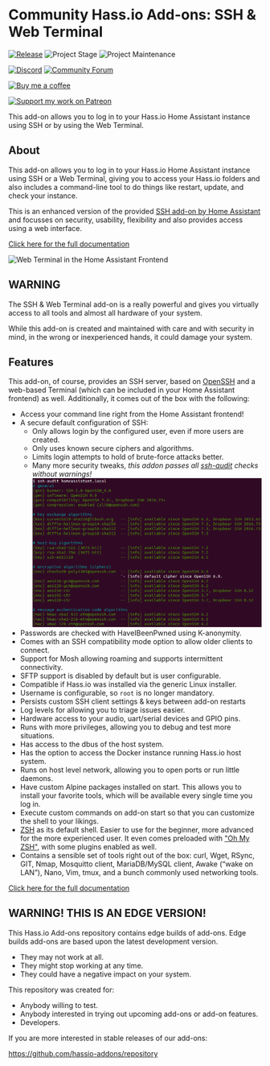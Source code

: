 # Community Hass.io Add-ons: SSH & Web Terminal

[![Release][release-shield]][release] ![Project Stage][project-stage-shield] ![Project Maintenance][maintenance-shield]

[![Discord][discord-shield]][discord] [![Community Forum][forum-shield]][forum]

[![Buy me a coffee][buymeacoffee-shield]][buymeacoffee]

[![Support my work on Patreon][patreon-shield]][patreon]

This add-on allows you to log in to your Hass.io Home Assistant instance using
SSH or by using the Web Terminal.

## About

This add-on allows you to log in to your Hass.io Home Assistant instance using
SSH or a Web Terminal, giving you to access your Hass.io folders and
also includes a command-line tool to do things like restart, update,
and check your instance.

This is an enhanced version of the provided
[SSH add-on by Home Assistant][hass-ssh] and focusses on security,
usability, flexibility and also provides access using a web interface.

[Click here for the full documentation][docs]

![Web Terminal in the Home Assistant Frontend][screenshot]

## WARNING

The SSH & Web Terminal add-on is a really powerful and gives you virtually
access to all tools and almost all hardware of your system.

While this add-on is created and maintained with care and with security in mind,
in the wrong or inexperienced hands, it could damage your system.

## Features

This add-on, of course, provides an SSH server, based on [OpenSSH][openssh] and
a web-based Terminal (which can be included in your Home Assistant frontend) as
well. Additionally, it comes out of the box with the following:

- Access your command line right from the Home Assistant frontend!
- A secure default configuration of SSH:
  - Only allows login by the configured user, even if more users are created.
  - Only uses known secure ciphers and algorithms.
  - Limits login attempts to hold of brute-force attacks better.
  - Many more security tweaks, *this addon passes all [ssh-audit] checks
    without warnings!*
    ![Result of SSH-Audit][ssh-audit-image]
- Passwords are checked with HaveIBeenPwned using K-anonymity.
- Comes with an SSH compatibility mode option to allow older clients to connect.
- Support for Mosh allowing roaming and supports intermittent connectivity.
- SFTP support is disabled by default but is user configurable.
- Compatible if Hass.io was installed via the generic Linux installer.
- Username is configurable, so `root` is no longer mandatory.
- Persists custom SSH client settings & keys between add-on restarts
- Log levels for allowing you to triage issues easier.
- Hardware access to your audio, uart/serial devices and GPIO pins.
- Runs with more privileges, allowing you to debug and test more situations.
- Has access to the dbus of the host system.
- Has the option to access the Docker instance running Hass.io host system.
- Runs on host level network, allowing you to open ports or run little daemons.
- Have custom Alpine packages installed on start. This allows you to install
  your favorite tools, which will be available every single time you log in.
- Execute custom commands on add-on start so that you can customize the
  shell to your likings.
- [ZSH][zsh] as its default shell. Easier to use for the beginner, more advanced
  for the more experienced user. It even comes preloaded with
  ["Oh My ZSH"][ohmyzsh], with some plugins enabled as well.
- Contains a sensible set of tools right out of the box: curl, Wget, RSync, GIT,
  Nmap, Mosquitto client, MariaDB/MySQL client, Awake (“wake on LAN”), Nano,
  Vim, tmux, and a bunch commonly used networking tools.

[Click here for the full documentation][docs]

## WARNING! THIS IS AN EDGE VERSION!

This Hass.io Add-ons repository contains edge builds of add-ons. Edge builds
add-ons are based upon the latest development version.

- They may not work at all.
- They might stop working at any time.
- They could have a negative impact on your system.

This repository was created for:

- Anybody willing to test.
- Anybody interested in trying out upcoming add-ons or add-on features.
- Developers.

If you are more interested in stable releases of our add-ons:

<https://github.com/hassio-addons/repository>

[buymeacoffee-shield]: https://www.buymeacoffee.com/assets/img/guidelines/download-assets-sm-2.svg
[buymeacoffee]: https://www.buymeacoffee.com/frenck
[discord-shield]: https://img.shields.io/discord/478094546522079232.svg
[discord]: https://discord.me/hassioaddons
[docs]: https://github.com/hassio-addons/addon-ssh/blob/38c12dc/README.md
[forum-shield]: https://img.shields.io/badge/community-forum-brightgreen.svg
[forum]: https://community.home-assistant.io/t/community-hass-io-add-on-ssh-web-terminal/33820?u=frenck
[hass-ssh]: https://home-assistant.io/addons/ssh/
[maintenance-shield]: https://img.shields.io/maintenance/yes/2019.svg
[ohmyzsh]: http://ohmyz.sh/
[openssh]: https://www.openssh.com/
[patreon-shield]: https://www.frenck.nl/images/patreon.png
[patreon]: https://www.patreon.com/frenck
[project-stage-shield]: https://img.shields.io/badge/project%20stage-production%20ready-brightgreen.svg
[release-shield]: https://img.shields.io/badge/version-38c12dc-blue.svg
[release]: https://github.com/hassio-addons/addon-ssh/tree/38c12dc
[screenshot]: https://github.com/hassio-addons/addon-ssh/raw/master/images/screenshot.png
[ssh-audit-image]: https://github.com/hassio-addons/addon-ssh/raw/master/images/ssh-audit.png
[ssh-audit]: https://github.com/arthepsy/ssh-audit
[zsh]: https://en.wikipedia.org/wiki/Z_shell